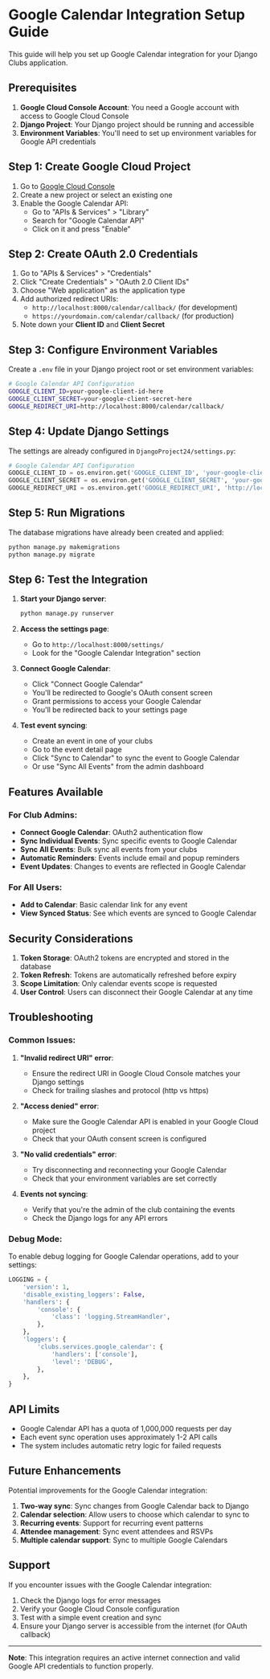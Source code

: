 # Google Calendar Integration Setup Guide

This guide will help you set up Google Calendar integration for your Django Clubs application.

## Prerequisites

1. **Google Cloud Console Account**: You need a Google account with access to Google Cloud Console
2. **Django Project**: Your Django project should be running and accessible
3. **Environment Variables**: You'll need to set up environment variables for Google API credentials

## Step 1: Create Google Cloud Project

1. Go to [Google Cloud Console](https://console.cloud.google.com/)
2. Create a new project or select an existing one
3. Enable the Google Calendar API:
   - Go to "APIs & Services" > "Library"
   - Search for "Google Calendar API"
   - Click on it and press "Enable"

## Step 2: Create OAuth 2.0 Credentials

1. Go to "APIs & Services" > "Credentials"
2. Click "Create Credentials" > "OAuth 2.0 Client IDs"
3. Choose "Web application" as the application type
4. Add authorized redirect URIs:
   - `http://localhost:8000/calendar/callback/` (for development)
   - `https://yourdomain.com/calendar/callback/` (for production)
5. Note down your **Client ID** and **Client Secret**

## Step 3: Configure Environment Variables

Create a `.env` file in your Django project root or set environment variables:

```bash
# Google Calendar API Configuration
GOOGLE_CLIENT_ID=your-google-client-id-here
GOOGLE_CLIENT_SECRET=your-google-client-secret-here
GOOGLE_REDIRECT_URI=http://localhost:8000/calendar/callback/
```

## Step 4: Update Django Settings

The settings are already configured in `DjangoProject24/settings.py`:

```python
# Google Calendar API Configuration
GOOGLE_CLIENT_ID = os.environ.get('GOOGLE_CLIENT_ID', 'your-google-client-id')
GOOGLE_CLIENT_SECRET = os.environ.get('GOOGLE_CLIENT_SECRET', 'your-google-client-secret')
GOOGLE_REDIRECT_URI = os.environ.get('GOOGLE_REDIRECT_URI', 'http://localhost:8000/calendar/callback/')
```

## Step 5: Run Migrations

The database migrations have already been created and applied:

```bash
python manage.py makemigrations
python manage.py migrate
```

## Step 6: Test the Integration

1. **Start your Django server**:
   ```bash
   python manage.py runserver
   ```

2. **Access the settings page**:
   - Go to `http://localhost:8000/settings/`
   - Look for the "Google Calendar Integration" section

3. **Connect Google Calendar**:
   - Click "Connect Google Calendar"
   - You'll be redirected to Google's OAuth consent screen
   - Grant permissions to access your Google Calendar
   - You'll be redirected back to your settings page

4. **Test event syncing**:
   - Create an event in one of your clubs
   - Go to the event detail page
   - Click "Sync to Calendar" to sync the event to Google Calendar
   - Or use "Sync All Events" from the admin dashboard

## Features Available

### For Club Admins:
- **Connect Google Calendar**: OAuth2 authentication flow
- **Sync Individual Events**: Sync specific events to Google Calendar
- **Sync All Events**: Bulk sync all events from your clubs
- **Automatic Reminders**: Events include email and popup reminders
- **Event Updates**: Changes to events are reflected in Google Calendar

### For All Users:
- **Add to Calendar**: Basic calendar link for any event
- **View Synced Status**: See which events are synced to Google Calendar

## Security Considerations

1. **Token Storage**: OAuth2 tokens are encrypted and stored in the database
2. **Token Refresh**: Tokens are automatically refreshed before expiry
3. **Scope Limitation**: Only calendar events scope is requested
4. **User Control**: Users can disconnect their Google Calendar at any time

## Troubleshooting

### Common Issues:

1. **"Invalid redirect URI" error**:
   - Ensure the redirect URI in Google Cloud Console matches your Django settings
   - Check for trailing slashes and protocol (http vs https)

2. **"Access denied" error**:
   - Make sure the Google Calendar API is enabled in your Google Cloud project
   - Check that your OAuth consent screen is configured

3. **"No valid credentials" error**:
   - Try disconnecting and reconnecting your Google Calendar
   - Check that your environment variables are set correctly

4. **Events not syncing**:
   - Verify that you're the admin of the club containing the events
   - Check the Django logs for any API errors

### Debug Mode:

To enable debug logging for Google Calendar operations, add to your settings:

```python
LOGGING = {
    'version': 1,
    'disable_existing_loggers': False,
    'handlers': {
        'console': {
            'class': 'logging.StreamHandler',
        },
    },
    'loggers': {
        'clubs.services.google_calendar': {
            'handlers': ['console'],
            'level': 'DEBUG',
        },
    },
}
```

## API Limits

- Google Calendar API has a quota of 1,000,000 requests per day
- Each event sync operation uses approximately 1-2 API calls
- The system includes automatic retry logic for failed requests

## Future Enhancements

Potential improvements for the Google Calendar integration:

1. **Two-way sync**: Sync changes from Google Calendar back to Django
2. **Calendar selection**: Allow users to choose which calendar to sync to
3. **Recurring events**: Support for recurring event patterns
4. **Attendee management**: Sync event attendees and RSVPs
5. **Multiple calendar support**: Sync to multiple Google Calendars

## Support

If you encounter issues with the Google Calendar integration:

1. Check the Django logs for error messages
2. Verify your Google Cloud Console configuration
3. Test with a simple event creation and sync
4. Ensure your Django server is accessible from the internet (for OAuth callback)

---

**Note**: This integration requires an active internet connection and valid Google API credentials to function properly. 